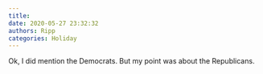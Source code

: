 ```yaml
---
title: 
date: 2020-05-27 23:32:32
authors: Ripp
categories: Holiday
---
```


 Ok, I did mention the Democrats.  But my point was about the Republicans.